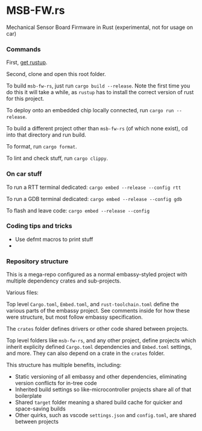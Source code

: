# MSB-FW.rs
Mechanical Sensor Board Firmware in Rust (experimental, not for usage on car)


### Commands

First, [get rustup](https://www.rust-lang.org/learn/get-started).

Second, clone and open this root folder.

To build `msb-fw-rs`, just run `cargo build --release`.  Note the first time you do this it will take a while, as `rustup` has to install the correct version of rust for this project.

To deploy onto an embedded chip locally connected, run `cargo run --release`.

To build a different project other than `msb-fw-rs` (of which none exist), cd into that directory and run build.

To format, run `cargo format`. 

To lint and check stuff, run `cargo clippy`.

###  On car stuff

To run a RTT terminal dedicated:
`cargo embed --release --config rtt`

To run a GDB terminal dedicated:
`cargo embed --release --config gdb`

To flash and leave code:
`cargo embed --release --config `



### Coding tips and tricks

- Use defmt macros to print stuff
- 



### Repository structure

This is a mega-repo configured as a normal embassy-styled project with multiple dependency crates and sub-projects.

Various files:

Top level `Cargo.toml`, `Embed.toml`, and `rust-toolchain.toml` define the various parts of the embassy project.  See comments inside for how these were structure, but most follow embassy specification.

The `crates` folder defines drivers or other code shared between projects.

Top level folders like `msb-fw-rs`, and any other project, define projects which inherit explicity defined `Cargo.toml` dependencies and `Embed.toml` settings, and more.  They can also depend on a crate in the `crates` folder.

This structure has multiple benefits, including:
- Static versioning of all embassy and other dependencies, eliminating version conflicts for in-tree code
- Inherited build settings so like-microcontroller projects share all of that boilerplate
- Shared `target` folder meaning a shared build cache for quicker and space-saving builds
- Other quirks, such as vscode `settings.json` and `config.toml`, are shared between projects

